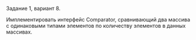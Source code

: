 Задание 1, вариант 8.

Имплементировать интерфейс Comparator, сравнивающий два массива с одинаковыми типами элементов по количеству элементов в данных массивах. 
